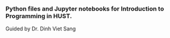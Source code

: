 ### Python files and Jupyter notebooks for Introduction to Programming in HUST.
Guided by Dr. Dinh Viet Sang